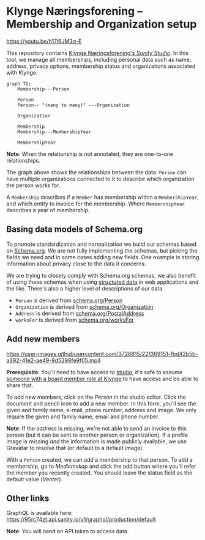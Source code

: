 # Klynge Næringsforening – Membership and Organization setup

https://youtu.be/h17l6JM3q-E

This repository contains [Klynge Næringsforening's _Sanity Studio_][studio]. In
this tool, we manage all memberships, including personal data such as name,
address, privacy options, membership status and organizations associated with
Klynge.

[studio]: https://studio.klyngeorg.no/

```mermaid
graph TD;
    Membership---Person

    Person
    Person-- "(many to many)" ---Organization

    Organization

    Membership
    Membership---MembershipYear

    MembershipYear
```

**Note**: When the relationship is not annotated, they are one-to-one
relationships.

The graph above shows the relationships between the data. `Person` can have
multiple organizations connected to it to describe which organization the person
works for.

A `Membership` describes if a `Member` has membership within a `MembershipYear`,
and which entity to invoice for the membership. Where `MembershipYear` describes
a year of membership.

## Basing data models of Schema.org

To promote standardization and normalization we build our schemas based on
[Schema.org][schema]. We are not fully implementing the schemas, but picking the
fields we need and in some cases adding new fields. One example is storing
information about privacy close to the data it concerns.

We are trying to closely comply with Schema.org schemas, we also benefit of
using these schemas when using [structured data][structured-data] in web
applications and the like. There's also a higher level of descriptions of our
data.

- `Person` is derived from [schema.org/Person](https://schema.org/Person)
- `Organization` is derived from
  [schema.org/Organization](https://schema.org/Organization)
- `Address` is derived from
  [schema.org/PostalAddress](https://schema.org/PostalAddress)
- `worksFor` is derived from [schema.org/worksFor](https://schema.org/worksFor)

[schema]: https://schema.org/
[structured-data]:
  https://developers.google.com/search/docs/appearance/structured-data/intro-structured-data

## Add new members


https://user-images.githubusercontent.com/3726815/221369151-fbd42b5b-a392-41e2-ae49-8d5298fe9f05.mp4

**Prerequisite**: You'll need to have access to [studio], it's safe to assume
[someone with a board member role at Klynge][members] to have access and be able
to share that.

[members]: https://klyngeorg.no/about/members

To add new members, click on the _Person_ in the studio editor. Click the
document and pencil icon to add a new member. In this form, you'll see the given
and family name, e-mail, phone number, address and image. We only require the
given and family name, email and phone number.

**Note**: If the address is missing, we're not able to send an invoice to this
person (but it can be sent to another person or organization). If a profile
image is missing _and_ the information is made publicly available, we use
Gravatar to resolve that (or default to a default image).

With a `Person` created, we can add a membership to that person. To add a
membership, go to _Medlemskap_ and click the add button where you'll refer the
member you recently created. You should leave the status field as the default
value (_Venter_).

## Other links

GraphQL is available here:
https://95rc74zt.api.sanity.io/v1/graphql/production/default

**Note**: You will need an API token to access data.
